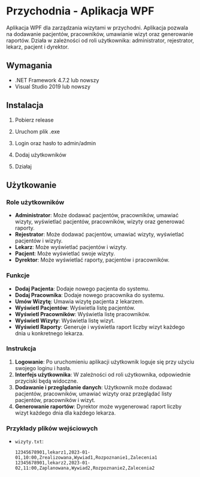 # Przychodnia - Aplikacja WPF

Aplikacja WPF dla zarządzania wizytami w przychodni. Aplikacja pozwala na dodawanie pacjentów, pracowników, umawianie wizyt oraz generowanie raportów. Działa w zależności od roli użytkownika: administrator, rejestrator, lekarz, pacjent i dyrektor.

## Wymagania

- .NET Framework 4.7.2 lub nowszy
- Visual Studio 2019 lub nowszy

## Instalacja

1. Pobierz release

2. Uruchom plik .exe

3. Login oraz hasło to admin/admin

4. Dodaj użytkowników

5. Działaj
   
## Użytkowanie

### Role użytkowników

- **Administrator**: Może dodawać pacjentów, pracowników, umawiać wizyty, wyświetlać pacjentów, pracowników, wizyty oraz generować raporty.
- **Rejestrator**: Może dodawać pacjentów, umawiać wizyty, wyświetlać pacjentów i wizyty.
- **Lekarz**: Może wyświetlać pacjentów i wizyty.
- **Pacjent**: Może wyświetlać swoje wizyty.
- **Dyrektor**: Może wyświetlać raporty, pacjentów i pracowników.

### Funkcje

- **Dodaj Pacjenta**: Dodaje nowego pacjenta do systemu.
- **Dodaj Pracownika**: Dodaje nowego pracownika do systemu.
- **Umów Wizytę**: Umawia wizytę pacjenta z lekarzem.
- **Wyświetl Pacjentów**: Wyświetla listę pacjentów.
- **Wyświetl Pracowników**: Wyświetla listę pracowników.
- **Wyświetl Wizyty**: Wyświetla listę wizyt.
- **Wyświetl Raporty**: Generuje i wyświetla raport liczby wizyt każdego dnia u konkretnego lekarza.

### Instrukcja

1. **Logowanie**: Po uruchomieniu aplikacji użytkownik loguje się przy użyciu swojego loginu i hasła.
2. **Interfejs użytkownika**: W zależności od roli użytkownika, odpowiednie przyciski będą widoczne.
3. **Dodawanie i przeglądanie danych**: Użytkownik może dodawać pacjentów, pracowników, umawiać wizyty oraz przeglądać listy pacjentów, pracowników i wizyt.
4. **Generowanie raportów**: Dyrektor może wygenerować raport liczby wizyt każdego dnia dla każdego lekarza.

### Przykłady plików wejściowych

- `wizyty.txt`:

  ```text
  12345678901,lekarz1,2023-01-01,10:00,Zrealizowana,Wywiad1,Rozpoznanie1,Zalecenia1
  12345678901,lekarz2,2023-01-02,11:00,Zaplanowana,Wywiad2,Rozpoznanie2,Zalecenia2
